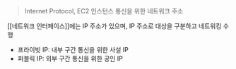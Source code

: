 ---
---

> Internet Protocol, EC2 인스턴스 통신을 위한 네트워크 주소


[[네트워크 인터페이스]]에는 IP 주소가 있으며, IP 주소로 대상을 구분하고 네트워킹 수행
- 프라이빗 IP: 내부 구간 통신을 위한 사설 IP
- 퍼블릭 IP: 외부 구간 통신을 위한 공인 IP